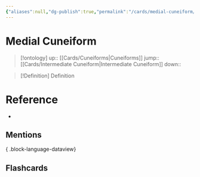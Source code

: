 ```yaml
---
{"aliases":null,"dg-publish":true,"permalink":"/cards/medial-cuneiform/","dgPassFrontmatter":true}
---
```


# Medial Cuneiform

> [!ontology]
> up:: [[Cards/Cuneiforms\|Cuneiforms]]
> jump:: [[Cards/Intermediate Cuneiform\|Intermediate Cuneiform]]
> down:: 

> [!Definition] Definition
> 

# Reference
- 

## Mentions

{ .block-language-dataview}

## Flashcards
